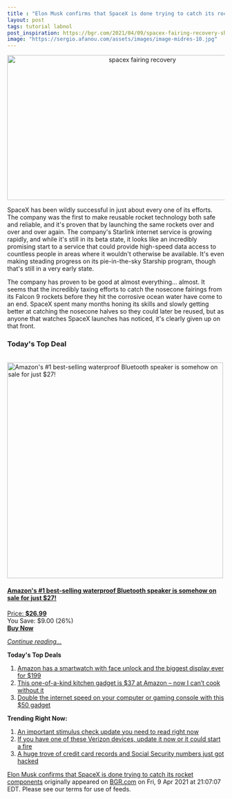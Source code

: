 ```yaml
---
title : "Elon Musk confirms that SpaceX is done trying to catch its rocket components"
layout: post
tags: tutorial labnol
post_inspiration: https://bgr.com/2021/04/09/spacex-fairing-recovery-ships/
image: "https://sergio.afanou.com/assets/images/image-midres-10.jpg"
---
```


<center><a href="https://bgr.com/2021/04/09/spacex-fairing-recovery-ships/" class="bgr-rss-featured-image bgr-rss-test-class"><img loading="lazy" width="610" height="336" src="https://bgr.com/wp-content/uploads/2020/08/Untitled-2-copy-5.jpg?quality=70&amp;strip=all&amp;w=610" class="attachment-feed_normal size-feed_normal wp-post-image" alt="spacex fairing recovery" loading="lazy" srcset="https://bgr.com/wp-content/uploads/2020/08/Untitled-2-copy-5.jpg 2177w, https://bgr.com/wp-content/uploads/2020/08/Untitled-2-copy-5.jpg?resize=150,83 150w, https://bgr.com/wp-content/uploads/2020/08/Untitled-2-copy-5.jpg?resize=300,165 300w, https://bgr.com/wp-content/uploads/2020/08/Untitled-2-copy-5.jpg?resize=768,423 768w, https://bgr.com/wp-content/uploads/2020/08/Untitled-2-copy-5.jpg?resize=1024,564 1024w, https://bgr.com/wp-content/uploads/2020/08/Untitled-2-copy-5.jpg?resize=1536,847 1536w, https://bgr.com/wp-content/uploads/2020/08/Untitled-2-copy-5.jpg?resize=2048,1129 2048w, https://bgr.com/wp-content/uploads/2020/08/Untitled-2-copy-5.jpg?resize=610,336 610w, https://bgr.com/wp-content/uploads/2020/08/Untitled-2-copy-5.jpg?resize=664,366 664w, https://bgr.com/wp-content/uploads/2020/08/Untitled-2-copy-5.jpg?resize=1200,661 1200w, https://bgr.com/wp-content/uploads/2020/08/Untitled-2-copy-5.jpg?resize=782,431 782w, https://bgr.com/wp-content/uploads/2020/08/Untitled-2-copy-5.jpg?resize=827,456 827w, https://bgr.com/wp-content/uploads/2020/08/Untitled-2-copy-5.jpg?resize=800,441 800w" sizes="(max-width: 610px) 100vw, 610px" title="spacex fairing recovery" /></a></center><p>SpaceX has been wildly successful in just about every one of its efforts. The company was the first to make reusable rocket technology both safe and reliable, and it's proven that by launching the same rockets over and over and over again. The company's Starlink internet service is growing rapidly, and while it's still in its beta state, it looks like an incredibly promising start to a service that could provide high-speed data access to countless people in areas where it wouldn't otherwise be available. It's even making steading progress on its pie-in-the-sky Starship program, though that's still in a very early state.</p>
<p>The company has proven to be good at almost everything... almost. It seems that the incredibly taxing efforts to catch the nosecone fairings from its Falcon 9 rockets before they hit the corrosive ocean water have come to an end. SpaceX spent many months honing its skills and slowly getting better at catching the nosecone halves so they could later be reused, but as anyone that watches SpaceX launches has noticed, it's clearly given up on that front.</p>
<h3>Today's Top Deal</h3>
<p><a href="https://www.amazon.com/Enhanced-Splashproof-Portable-Bluetooth-Radiator/dp/B010OYASRG?tag=b0c55topdeals-20"><br><img height="500px" width="500px" src="https://m.media-amazon.com/images/I/41ClBa+vEKL.jpg" alt="Amazon's #1 best-selling waterproof Bluetooth speaker is somehow on sale for just $27!"><br></a></p>
<h4><a href="https://www.amazon.com/Enhanced-Splashproof-Portable-Bluetooth-Radiator/dp/B010OYASRG?tag=b0c55rss-20">Amazon's #1 best-selling waterproof Bluetooth speaker is somehow on sale for just $27!</a></h4>
<p><a href="https://www.amazon.com/Enhanced-Splashproof-Portable-Bluetooth-Radiator/dp/B010OYASRG?tag=b0c55rss-20">Price: <strong>$26.99</strong></a><br><span>You Save: $9.00 (26%)</span><br><strong><a href="https://www.amazon.com/Enhanced-Splashproof-Portable-Bluetooth-Radiator/dp/B010OYASRG?tag=b0c55rss-20">Buy Now</a></strong></p>
<p><a href="https://bgr.com/2021/04/09/spacex-fairing-recovery-ships/" class="more-link"><em>Continue reading...</em></a></p>

<p><strong>Today's Top Deals</strong></p>
<ol>
<li><a href="https://bgr.com/2021/04/09/android-smartwatch-amazon-deal-ticwris-max-s/?utm_source=rss&#038;utm_campaign=topdeals">Amazon has a smartwatch with face unlock and the biggest display ever for $199</a></li>
<li><a href="https://bgr.com/2021/04/08/best-kitchen-gadgets-2021-amazon-deal-finamill/?utm_source=rss&#038;utm_campaign=topdeals">This one-of-a-kind kitchen gadget is $37 at Amazon &#8211; now I can&#8217;t cook without it</a></li>
<li><a href="https://bgr.com/2021/04/09/double-the-internet-speed-on-your-computer-or-gaming-console-with-this-50-gadget/?utm_source=rss&#038;utm_campaign=topdeals">Double the internet speed on your computer or gaming console with this $50 gadget</a></li>
</ol>

<p><strong>Trending Right Now:</strong></p>
<ol>
<li><a href="https://bgr.com/2021/04/09/stimulus-check-update-how-to-file-recovery-rebate-credit-with-irs/">An important stimulus check update you need to read right now</a></li>
<li><a href="https://bgr.com/2021/04/09/product-recall-verizon-hotspot/">If you have one of these Verizon devices, update it now or it could start a fire</a></li>
<li><a href="https://bgr.com/2021/04/08/data-breach-leaks-credit-card-records-and-social-security-numbers/">A huge trove of credit card records and Social Security numbers just got hacked</a></li>
</ol>
<p><a href="https://bgr.com/2021/04/09/spacex-fairing-recovery-ships/">Elon Musk confirms that SpaceX is done trying to catch its rocket components</a> originally appeared on <a href="http://bgr.com">BGR.com</a> on Fri, 9 Apr 2021 at 21:07:07 EDT. Please see our terms for use of feeds.</p>